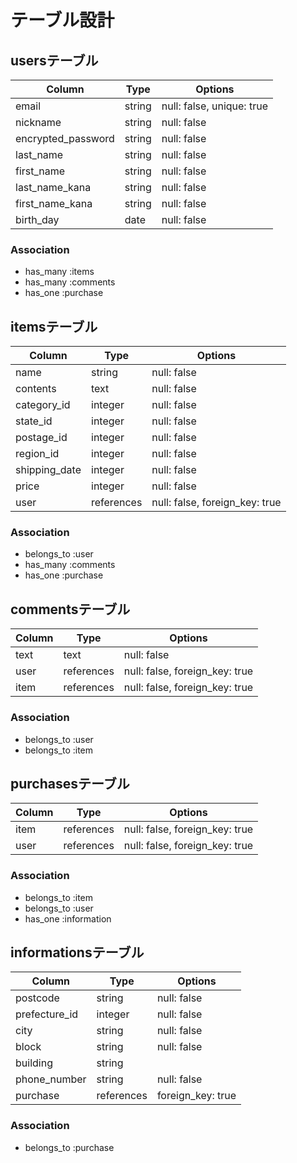 # テーブル設計

## usersテーブル

| Column          | Type     | Options     |
| --------------- | -------  | ----------- |
| email           | string   | null: false, unique: true |
| nickname        | string   | null: false |
| encrypted_password | string   | null: false |
| last_name       | string   | null: false |
| first_name      | string   | null: false |
| last_name_kana  | string   | null: false |
| first_name_kana | string   | null: false |
| birth_day       | date     | null: false |

### Association

- has_many :items
- has_many :comments
- has_one  :purchase

## itemsテーブル

| Column        | Type           | Options                        |
| ------------- | ----------     | ------------------------------ |
| name          | string         | null: false                    |
| contents      | text           | null: false                    |
| category_id   | integer        | null: false                    |
| state_id      | integer        | null: false                    | 
| postage_id    | integer        | null: false                    |
| region_id     | integer        | null: false                    |
| shipping_date | integer        | null: false                    |
| price         | integer        | null: false                    |
| user          | references     | null: false, foreign_key: true |
### Association

- belongs_to :user
- has_many :comments
- has_one :purchase


## commentsテーブル

| Column   | Type       | Options                        |
| -------- | ---------- | ------------------------------ |
| text     | text       | null: false                    |
| user     | references | null: false, foreign_key: true |
| item     | references | null: false, foreign_key: true |

### Association

- belongs_to :user
- belongs_to :item

## purchasesテーブル

| Column      | Type       | Options                        |
| ----------- | ---------- | ------------------------------ |
| item        | references | null: false, foreign_key: true |
| user        | references | null: false, foreign_key: true |

### Association

- belongs_to :item
- belongs_to :user
- has_one :information

## informationsテーブル

| Column        | Type    | Options     |
| ------------- | ------- | ----------- |
| postcode      | string  | null: false |
| prefecture_id | integer | null: false |
| city          | string  | null: false |
| block         | string  | null: false |
| building      | string  |             |
| phone_number  | string | null: false |
| purchase      | references | foreign_key: true |


### Association

- belongs_to :purchase